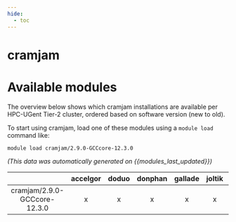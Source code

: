 ```yaml
---
hide:
  - toc
---
```


cramjam
=======

# Available modules


The overview below shows which cramjam installations are available per HPC-UGent Tier-2 cluster, ordered based on software version (new to old).

To start using cramjam, load one of these modules using a `module load` command like:

```shell
module load cramjam/2.9.0-GCCcore-12.3.0
```

*(This data was automatically generated on {{modules_last_updated}})*  

| |accelgor|doduo|donphan|gallade|joltik|litleo|shinx|
| :---: | :---: | :---: | :---: | :---: | :---: | :---: | :---: |
|cramjam/2.9.0-GCCcore-12.3.0|x|x|x|x|x|x|x|
